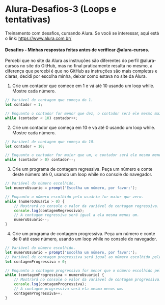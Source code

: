 # Alura-Desafios-3 (Loops e tentativas)
Treinamento com desafios, cursando Alura. Se você se interessar, aqui está o link: https://www.alura.com.br/

#### Desafios - Minhas respostas feitas antes de verificar @alura-cursos.

Percebi que no site da Alura as instruções são diferentes do perfil @alura-cursos no site do GitHub, mas no final praticamente resulta no mesmo, a diferença que percebi é que no GitHub as instruções são mais completas e claras, decidi por escolha minha, deixar como estava no site da Alura.

1) Crie um contador que comece em 1 e vá até 10 usando um loop while. Mostre cada número.

```js
// Variável de contagem que começa do 1.
let contador = 1;

// Enquanto o contador for menor que dez, o contador será ele mesmo mais um.
while (contador < 10) contador++;
```

2) Crie um contador que começa em 10 e vá até 0 usando um loop while. Mostre cada número.

```js
// Variável de contagem que começa do 10.
let contador = 10;

// Enquanto o contador for maior que um, o contador será ele mesmo menor um.
while (contador > 0) contador--;
```

3) Crie um programa de contagem regressiva. Peça um número e conte deste número até 0, usando um loop while no console do navegador.

```js
// Variável do número escolhido.
let numeroUsuario = prompt('Escolha um número, por favor:');

// Enquanto o número escolhido pelo usuário for maior que zero.
while (numeroUsuario > 0) {
    // Mostrará no console o valor da variável de contagem regressiva.
    console.log(contagemRegressiva);
    // A contagem regressiva será igual a ela mesma menos um.
    numeroUsuario--;
}
```

4) Crie um programa de contagem progressiva. Peça um número e conte de 0 até esse número, usando um loop while no console do navegador.

```js
// Variável do número escolhido.
let numeroUsuario = prompt('Escolha um número, por favor:');
// Variável de contagem progressiva será igual ao número escolhido pelo usuário.
let contagemProgressiva = 0;

// Enquanto a contagem progressiva for menor que o número escolhido pelo usuário.
while (contagemProgressiva < numeroUsuario) {
    // Mostrará no console o valor da variável de contagem progressiva.
    console.log(contagemProgressiva);
    // A contagem progressiva será ela mesma menos um.
    contagemProgressiva++;
}
```